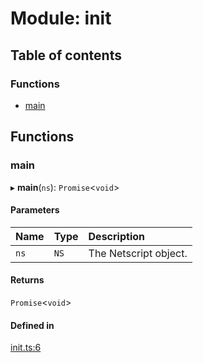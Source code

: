 # Module: init

## Table of contents

### Functions

- [main](../wiki/init#main)

## Functions

### main

▸ **main**(`ns`): `Promise`<`void`\>

#### Parameters

| Name | Type | Description |
| :------ | :------ | :------ |
| `ns` | `NS` | The Netscript object. |

#### Returns

`Promise`<`void`\>

#### Defined in

[init.ts:6](https://github.com/vladzaharia/bitburner/blob/598557b/src/init.ts#L6)

